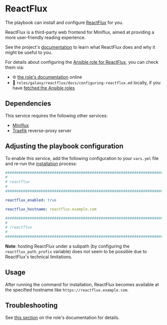 <!--
SPDX-FileCopyrightText: 2020 - 2024 MDAD project contributors
SPDX-FileCopyrightText: 2020 - 2024 Slavi Pantaleev
SPDX-FileCopyrightText: 2020 Aaron Raimist
SPDX-FileCopyrightText: 2020 Chris van Dijk
SPDX-FileCopyrightText: 2020 Dominik Zajac
SPDX-FileCopyrightText: 2020 Mickaël Cornière
SPDX-FileCopyrightText: 2022 François Darveau
SPDX-FileCopyrightText: 2022 Julian Foad
SPDX-FileCopyrightText: 2022 Warren Bailey
SPDX-FileCopyrightText: 2023 Antonis Christofides
SPDX-FileCopyrightText: 2023 Felix Stupp
SPDX-FileCopyrightText: 2023 Julian-Samuel Gebühr
SPDX-FileCopyrightText: 2023 Pierre 'McFly' Marty
SPDX-FileCopyrightText: 2024 - 2025 Suguru Hirahara

SPDX-License-Identifier: AGPL-3.0-or-later
-->

# ReactFlux

The playbook can install and configure [ReactFlux](https://github.com/electh/ReactFlux) for you.

ReactFlux is a third-party web frontend for Miniflux, aimed at providing a more user-friendly reading experience.

See the project's [documentation](https://github.com/electh/ReactFlux/blob/main/README.md) to learn what ReactFlux does and why it might be useful to you.

For details about configuring the [Ansible role for ReactFlux](https://github.com/mother-of-all-self-hosting/ansible-role-reactflux), you can check them via:
- 🌐 [the role's documentation](https://github.com/mother-of-all-self-hosting/ansible-role-reactflux/blob/main/docs/configuring-reactflux.md) online
- 📁 `roles/galaxy/reactflux/docs/configuring-reactflux.md` locally, if you have [fetched the Ansible roles](../installing.md)

## Dependencies

This service requires the following other services:

- [Miniflux](miniflux.md)
- [Traefik](traefik.md) reverse-proxy server

## Adjusting the playbook configuration

To enable this service, add the following configuration to your `vars.yml` file and re-run the [installation](../installing.md) process:

```yaml
########################################################################
#                                                                      #
# reactflux                                                            #
#                                                                      #
########################################################################

reactflux_enabled: true

reactflux_hostname: reactflux.example.com

########################################################################
#                                                                      #
# /reactflux                                                           #
#                                                                      #
########################################################################
```

**Note**: hosting ReactFlux under a subpath (by configuring the `reactflux_path_prefix` variable) does not seem to be possible due to ReactFlux's technical limitations.

## Usage

After running the command for installation, ReactFlux becomes available at the specified hostname like `https://reactflux.example.com`.

## Troubleshooting

See [this section](https://github.com/mother-of-all-self-hosting/ansible-role-reactflux/blob/main/docs/configuring-reactflux.md#troubleshooting) on the role's documentation for details.
